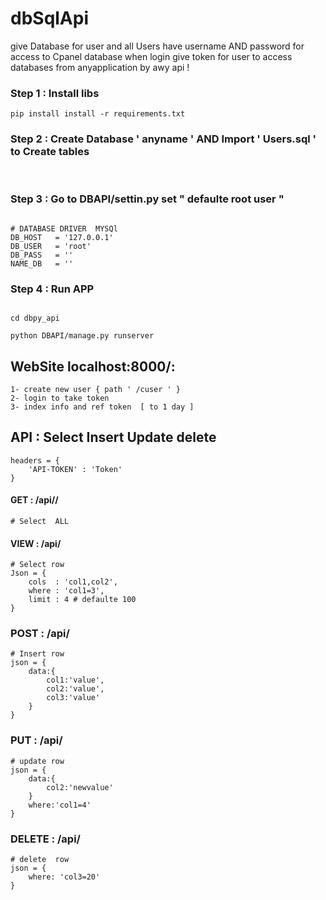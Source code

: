 # dbSqlApi

give Database for user and all Users have  username AND password for access to  Cpanel database 
when login give token for user to access  databases from anyapplication by awy api !


### Step 1 : Install libs 

```
pip install install -r requirements.txt
```


### Step 2 : Create Database ' anyname ' AND   Import  ' Users.sql ' to Create tables  
<br>

### Step 3 : Go to DBAPI/settin.py set " defaulte  root user "
```

# DATABASE DRIVER  MYSQl 
DB_HOST   = '127.0.0.1'
DB_USER   = 'root'
DB_PASS   = ''  
NAME_DB   = '' 

```
### Step 4 : Run APP 
```

cd dbpy_api 

python DBAPI/manage.py runserver 

```

## WebSite localhost:8000/: 
	1- create new user { path ' /cuser ' }
	2- login to take token
	3- index info and ref token  [ to 1 day ]

## API : Select Insert Update delete
	headers = {
		'API-TOKEN' : 'Token'
	}

#### GET : /api/<nametable>/<limit> 
	# Select  ALL    

#### VIEW : /api/<nametable> 
	# Select row 
	Json = {
		cols  : 'col1,col2',
		where : 'col1=3',
		limit : 4 # defaulte 100
	}

### POST : /api/<nametable>
	# Insert row
	json = {
		data:{
			col1:'value',
			col2:'value',
			col3:'value'
		}
	}

### PUT : /api/<nametable>
	# update row 
	json = {
		data:{
			col2:'newvalue'
		}
		where:'col1=4'
	}


### DELETE : /api/<nametable>
	# delete  row
	json = {
		where: 'col3=20'
	}

